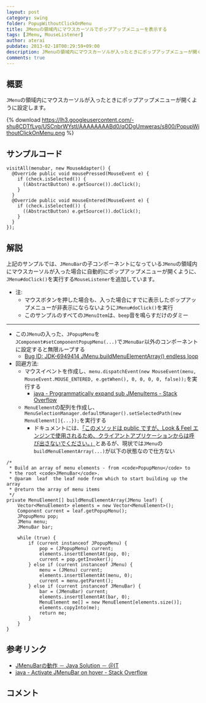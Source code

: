 ```yaml
---
layout: post
category: swing
folder: PopupWithoutClickOnMenu
title: JMenuの領域内にマウスカーソルでポップアップメニューを表示する
tags: [JMenu, MouseListener]
author: aterai
pubdate: 2013-02-18T00:29:59+09:00
description: JMenuの領域内にマウスカーソルが入ったときにポップアップメニューが開くように設定します。
comments: true
---
```

## 概要
`JMenu`の領域内にマウスカーソルが入ったときにポップアップメニューが開くように設定します。

{% download https://lh3.googleusercontent.com/-shu8CDTfLvg/USCnbrWYstI/AAAAAAAABd0/qODgUmweras/s800/PopupWithoutClickOnMenu.png %}

## サンプルコード
<pre class="prettyprint"><code>visitAll(menubar, new MouseAdapter() {
  @Override public void mousePressed(MouseEvent e) {
    if (check.isSelected()) {
      ((AbstractButton) e.getSource()).doClick();
    }
  }
  @Override public void mouseEntered(MouseEvent e) {
    if (check.isSelected()) {
      ((AbstractButton) e.getSource()).doClick();
    }
  }
});
</code></pre>

## 解説
上記のサンプルでは、`JMenuBar`の子コンポーネントになっている`JMenu`の領域内にマウスカーソルが入った場合に自動的にポップアップメニューが開くように、`JMenu#doClick()`を実行する`MouseListener`を追加しています。

- 注:
    - マウスボタンを押した場合も、入った場合にすでに表示したポップアップメニューが非表示にならないように`JMenu#doClick()`を実行
    - このサンプルのすべての`JMenuItem`は、`beep`音を鳴らすだけのダミー

<!-- dummy comment line for breaking list -->

- - - -
- この`JMenu`の入った、`JPopupMenu`を`JComponent#setComponentPopupMenu(...)`で`JMenuBar`以外のコンポーネントに設定すると無限ループする
    - [Bug ID: JDK-6949414 JMenu.buildMenuElementArray() endless loop](http://bugs.java.com/bugdatabase/view_bug.do?bug_id=6949414)
- 回避方法:
    - マウスイベントを作成し、`menu.dispatchEvent(new MouseEvent(menu, MouseEvent.MOUSE_ENTERED, e.getWhen(), 0, 0, 0, 0, false));`を実行する
        - [java - Programmatically expand sub JMenuItems - Stack Overflow](http://stackoverflow.com/questions/25260684/programmatically-expand-sub-jmenuitems)
    - `MenuElement`の配列を作成し、`MenuSelectionManager.defaultManager().setSelectedPath(new MenuElement[]{...});`を実行する
        - ドキュメントには、[「このメソッドは public ですが、Look & Feel エンジンで使用されるため、クライアントアプリケーションからは呼び出さないでください。」](http://docs.oracle.com/javase/jp/7/api/javax/swing/MenuSelectionManager.html#setSelectedPath%28javax.swing.MenuElement%5B%5D%29)とあるが、現状では`JMenu`の`buildMenuElementArray(...)`が以下の状態なので仕方ない

<!-- dummy comment line for breaking list -->

<pre class="prettyprint"><code>/*
 * Build an array of menu elements - from &lt;code&gt;PopupMenu&lt;/code&gt; to
 * the root &lt;code&gt;JMenuBar&lt;/code&gt;.
 * @param  leaf  the leaf node from which to start building up the array
 * @return the array of menu items
 */
private MenuElement[] buildMenuElementArray(JMenu leaf) {
    Vector&lt;MenuElement&gt; elements = new Vector&lt;MenuElement&gt;();
    Component current = leaf.getPopupMenu();
    JPopupMenu pop;
    JMenu menu;
    JMenuBar bar;

    while (true) {
        if (current instanceof JPopupMenu) {
            pop = (JPopupMenu) current;
            elements.insertElementAt(pop, 0);
            current = pop.getInvoker();
        } else if (current instanceof JMenu) {
            menu = (JMenu) current;
            elements.insertElementAt(menu, 0);
            current = menu.getParent();
        } else if (current instanceof JMenuBar) {
            bar = (JMenuBar) current;
            elements.insertElementAt(bar, 0);
            MenuElement me[] = new MenuElement[elements.size()];
            elements.copyInto(me);
            return me;
        }
    }
}
</code></pre>

## 参考リンク
- [JMenuBarの動作 － Java Solution － ＠IT](http://www.atmarkit.co.jp/bbs/phpBB/viewtopic.php?topic=9327&forum=12)
- [java - Activate JMenuBar on hover - Stack Overflow](http://stackoverflow.com/questions/12125402/activate-jmenubar-on-hover)

<!-- dummy comment line for breaking list -->

## コメント
